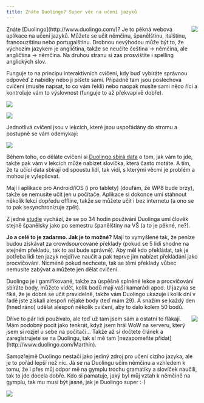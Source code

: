 ```yaml
---
title: Znáte Duolingo? Super věc na učení jazyků
---
```


<img src="/data/2013/2013-09-16-znate-duolingo-super-vec-na-uceni-jazyku/2013-09-16-duolingo-0-duolingo-owl.png" style="float:right"/>
Znáte [Duolingo](http://www.duolingo.com/)? Je to pěkná webová aplikace na učení jazyků. Můžete se učit němčinu, španělštinu, italštinu, francouzštinu nebo portugalštinu. Drobnou nevýhodou může být to, že výchozím jazykem je angličtina, takže se neučíte čeština -> němčina, ale angličtina -> němčina. Na druhou stranu si zas prosvištíte i spelling anglických slov.

Funguje to na principu interaktivních cvičení, kdy buď vybíráte správnou odpověď z nabídky nebo ji píšete sami. Případně tam jsou poslechová cvičení (musíte napsat, to co vám řekli) nebo naopak musíte sami něco říci a kontroluje vám to výslovnost (funguje to až překvapivě dobře).

![](/data/2013/2013-09-16-znate-duolingo-super-vec-na-uceni-jazyku/2013-09-16-duolingo-1-duo1.png)

![](/data/2013/2013-09-16-znate-duolingo-super-vec-na-uceni-jazyku/2013-09-16-duolingo-2-duo2.png)

Jednotlivá cvičení jsou v lekcích, které jsou uspořádány do stromu a postupně se vám odemykají:

![](/data/2013/2013-09-16-znate-duolingo-super-vec-na-uceni-jazyku/2013-09-16-duolingo-3-duo-tree.png)

Během toho, co děláte cvičení si [Duolingo sbírá data](http://blog.duolingo.com/post/41960192602/duolingos-data-driven-approach-to-education) o tom, jak vám to jde, takže pak vám v lekcích může nabízet slovíčka, která často motáte. A tím, že ta učící data sbírají od spoustu lidí, tak vidí, s kterými věcmi je problém a mohou je vylepšovat.

Mají i aplikace pro Android/iOS (i pro tablety) (doufám, že WP8 bude brzy), takže se nemusíte učit jen u počítače. Aplikace si dokonce umí stáhnout několik lekcí dopředu offline, takže se můžete učit i bez internetu (a ono se to pak sesynchronizuje zpět).

Z jedné [studie](http://techcrunch.com/2013/01/17/study-learning-spanish-with-duolingo-can-be-more-effective-than-college-classes-or-rosetta-stone/) vychází, že se po 34 hodin používání Duolinga umí člověk stejně španělsky jako po semestru španělštiny na VŠ (a to je pěkné, ne?).

**Jo a celé to je zadarmo. Jak je to možné?** Mají to vymyšlené tak, že peníze budou získávat za crowdsourcované překlady (pokud se 5 lidí shodne na stejném překladu, tak to asi bude správně). Aby měl kdo překládat, tak je potřeba lidi ten jazyk nejdříve naučit a pak teprve jim nabízet překládání jako procvičování. Nicméně pokud nechcete, tak se těmi překlady vůbec nemusíte zabývat a můžete jen dělat cvičení.

Duolingo je i gamifikované, takže za úspěšně splněné lekce a procvičování sbíráte body, můžete vidět, kolik bodů mají vaši kamarádi apod. U jazyka se říká, že je dobré se učit pravidelně, takže vám Duolingo ukazuje i kolik dní v řadě jste získali alespoň nějaké body (teď mám 29). A snažím se každý den (hned ráno) udělat alespoň několik cvičení, aby to dalo kolem 50 bodů.

<img src="/data/2013/2013-09-16-znate-duolingo-super-vec-na-uceni-jazyku/2013-09-16-duolingo-4-leaderboard.png" style="float:right"/>
Dříve to pár lidí používalo, ale teď už tam jsem sám a ostatní to flákají.
Mám podobný pocit jako tenkrát, když jsem hrál WoW na serveru, který jsem si rozjel u sebe na počítači... Takže až si dočtete článek a zaregistrujete se na Duolingu, tak si mě tam [nezapomeňte přidat](http://www.duolingo.com/Marthin).

Samozřejmě Duolingo nestačí jako jediný zdroj pro učení cizího jazyka, ale je to pořád lepší než nic. Já se na Duolingu učím němčinu a vzhledem k tomu, že i přes můj odpor mě na gymplu trochu gramatiky a slovíček naučili, tak to jde docela dobře. Kdo si pamatuje, jaký byl můj vztah k němčině na gymplu, tak mu musí být jasné, jak je Duolingo super :-)

[![](/data/2013/2013-09-16-znate-duolingo-super-vec-na-uceni-jazyku/2013-09-16-duolingo-5-duolingo-banner.png)](http://www.duolingo.com/)
